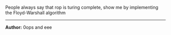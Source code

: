 People always say that rop is turing complete, show me by implementing the Floyd-Warshall algorithm

---
**Author:** 0ops and eee